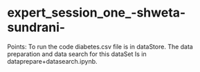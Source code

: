 # expert_session_one_-shweta-sundrani-
Points:
To run the code diabetes.csv file is in dataStore.
The data preparation and data search for this dataSet
Is in dataprepare+datasearch.ipynb.
